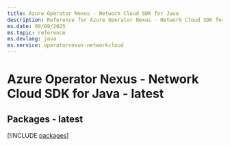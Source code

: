 ```yaml
---
title: Azure Operator Nexus - Network Cloud SDK for Java
description: Reference for Azure Operator Nexus - Network Cloud SDK for Java
ms.date: 09/09/2025
ms.topic: reference
ms.devlang: java
ms.service: operatornexus-networkcloud
---
```

# Azure Operator Nexus - Network Cloud SDK for Java - latest
## Packages - latest
[!INCLUDE [packages](operator-nexus---network-cloud-index.md)]